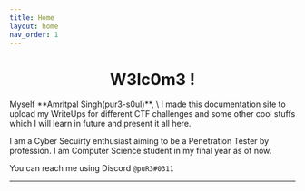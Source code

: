 ```yaml
---
title: Home
layout: home
nav_order: 1
---
```


<h1 align='center'>W3lc0m3 !</h1>
Myself **Amritpal Singh(pur3-s0ul)**,
\
I made this documentation site to upload my WriteUps for different CTF challenges and some other cool stuffs which I will learn in future and present it all here.

I am a Cyber Secuirty enthusiast aiming to be a Penetration Tester by profession. I am Computer Science student in my final year as of now.

<script src="https://www.hackthebox.eu/badge/538767"></script>

<div data-iframe-width="150" data-iframe-height="270" data-share-badge-id="0d0958f1-aa9e-4060-986d-157698c1fdf1" data-share-badge-host="https://www.credly.com"></div><script type="text/javascript" async src="//cdn.credly.com/assets/utilities/embed.js"></script>

You can reach me using Discord `@puR3#0311`

---
